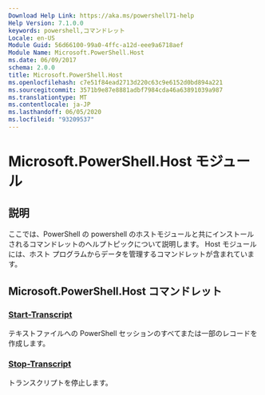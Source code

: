 ```yaml
---
Download Help Link: https://aka.ms/powershell71-help
Help Version: 7.1.0.0
keywords: powershell,コマンドレット
Locale: en-US
Module Guid: 56d66100-99a0-4ffc-a12d-eee9a6718aef
Module Name: Microsoft.PowerShell.Host
ms.date: 06/09/2017
schema: 2.0.0
title: Microsoft.PowerShell.Host
ms.openlocfilehash: c7e51f84ead2713d220c63c9e6152d0bd894a221
ms.sourcegitcommit: 3571b9e87e8881adbf7984cda46a63891039a987
ms.translationtype: MT
ms.contentlocale: ja-JP
ms.lasthandoff: 06/05/2020
ms.locfileid: "93209537"
---
```

# Microsoft.PowerShell.Host モジュール

## 説明

ここでは、PowerShell の powershell のホストモジュールと共にインストールされるコマンドレットのヘルプトピックについて説明します。 Host モジュールには、ホスト プログラムからデータを管理するコマンドレットが含まれています。

## Microsoft.PowerShell.Host コマンドレット

### [Start-Transcript](Start-Transcript.md)
テキストファイルへの PowerShell セッションのすべてまたは一部のレコードを作成します。

### [Stop-Transcript](Stop-Transcript.md)
トランスクリプトを停止します。

